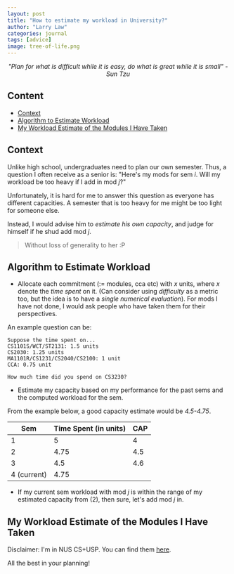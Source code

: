```yaml
---
layout: post
title: "How to estimate my workload in University?"
author: "Larry Law"
categories: journal
tags: [advice]
image: tree-of-life.png
---
```

<div align="center">
    <i>"Plan for what is difficult while it is easy, do what is great while it is small" - Sun Tzu</i>
</div>

<!-- omit in toc -->
## Content
- [Context](#context)
- [Algorithm to Estimate Workload](#algorithm-to-estimate-workload)
- [My Workload Estimate of the Modules I Have Taken](#my-workload-estimate-of-the-modules-i-have-taken)

## Context
Unlike high school, undergraduates need to plan our own semester. Thus, a question I often receive as a senior is: "Here's my mods for sem _i_. Will my workload be too heavy if I add in mod _j_?"

Unfortunately, it is hard for me to answer this question as everyone has different capacities. A semester that is too heavy for me might be too light for someone else.

Instead, I would advise him to _estimate his own capacity_, and judge for himself if he shud add mod _j_.

> Without loss of generality to her :P

## Algorithm to Estimate Workload
- Allocate each commitment (:= modules, cca etc) with _x_ units, where _x_ denote the _time spent_ on it. (Can consider using _difficulty_ as a metric too, but the idea is to have a _single numerical evaluation_). For mods I have not done, I would ask people who have taken them for their perspectives. 

An example question can be:

```
Suppose the time spent on...
CS1101S/WCT/ST2131: 1.5 units
CS2030: 1.25 units
MA1101R/CS1231/CS2040/CS2100: 1 unit
CCA: 0.75 unit

How much time did you spend on CS3230?
```


- Estimate my capacity based on my performance for the past sems and the computed workload for the sem. 

From the example below, a good capacity estimate would be _4.5-4.75_.

| Sem         | Time Spent (in units) | CAP |
|-------------|-----------------------|-----|
| 1           | 5                     | 4   |
| 2           | 4.75                  | 4.5 |
| 3           | 4.5                   | 4.6 |
| 4 (current) | 4.75                  |     |


- If my current sem workload with mod _j_ is within the range of my estimated capacity from (2), then sure, let's add mod _j_ in.

## My Workload Estimate of the Modules I Have Taken
Disclaimer: I'm in NUS CS+USP. You can find them [here](./uni-mod-workload.html).

All the best in your planning!
